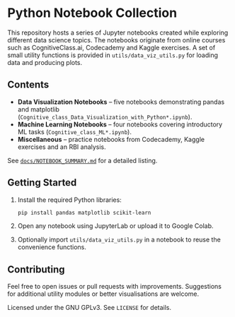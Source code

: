 # Python Notebook Collection

This repository hosts a series of Jupyter notebooks created while
exploring different data science topics. The notebooks originate from
online courses such as CognitiveClass.ai, Codecademy and Kaggle
exercises. A set of small utility functions is provided in
`utils/data_viz_utils.py` for loading data and producing plots.

## Contents

- **Data Visualization Notebooks** – five notebooks demonstrating pandas and
  matplotlib (`Cognitive_class_Data_Visualization_with_Python*.ipynb`).
- **Machine Learning Notebooks** – four notebooks covering introductory ML
  tasks (`Cognitive_class_ML*.ipynb`).
- **Miscellaneous** – practice notebooks from Codecademy, Kaggle exercises and
  an RBI analysis.

See [`docs/NOTEBOOK_SUMMARY.md`](docs/NOTEBOOK_SUMMARY.md) for a detailed
listing.

## Getting Started

1. Install the required Python libraries:

   ```bash
   pip install pandas matplotlib scikit-learn
   ```

2. Open any notebook using JupyterLab or upload it to Google Colab.
3. Optionally import `utils/data_viz_utils.py` in a notebook to reuse the
   convenience functions.

## Contributing

Feel free to open issues or pull requests with improvements. Suggestions for
additional utility modules or better visualisations are welcome.

Licensed under the GNU GPLv3. See `LICENSE` for details.
